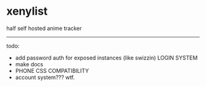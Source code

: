 # xenylist
half self hosted anime tracker

________________

todo:
- add password auth for exposed instances (like swizzin) LOGIN SYSTEM 
- make docs 
- PHONE CSS COMPATIBILITY
- account system??? wtf.


